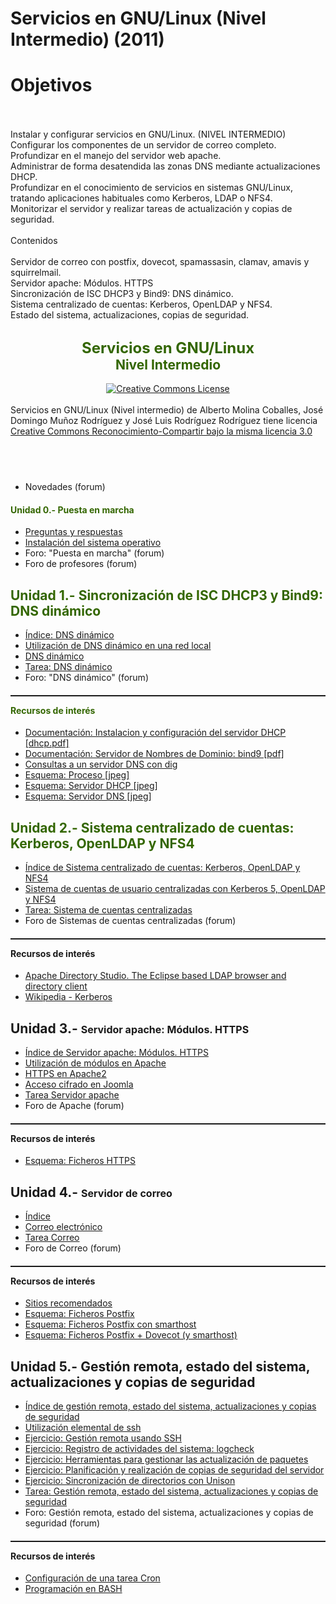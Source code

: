 # Servicios en GNU/Linux (Nivel Intermedio) (2011)

# Objetivos<br />
<br />
<br />
Instalar y configurar servicios en GNU/Linux. (NIVEL INTERMEDIO)<br />
Configurar los componentes de un servidor de correo completo.<br />
Profundizar en el manejo del servidor web apache.<br />
Administrar de forma desatendida las zonas DNS mediante actualizaciones DHCP.<br />
Profundizar en el conocimiento de servicios en sistemas GNU/Linux, tratando aplicaciones habituales como Kerberos, LDAP o NFS4.<br />
Monitorizar el servidor y realizar tareas de actualización y copias de seguridad.<br />
<br />
Contenidos<br />
<br />
Servidor de correo con postfix, dovecot, spamassasin, clamav, amavis y squirrelmail.<br />
Servidor apache: Módulos. HTTPS<br />
Sincronización de ISC DHCP3 y Bind9: DNS dinámico.<br />
Sistema centralizado de cuentas: Kerberos, OpenLDAP y NFS4.<br />
Estado del sistema, actualizaciones, copias de seguridad.


## <div style="text-align: center; font-weight: bold;"><font size="5" style="color: rgb(51, 102, 0);">Servicios en GNU/Linux</font><br style="color: rgb(51, 102, 0);" /><span style="color: rgb(51, 102, 0);">Nivel Intermedio</span><br /> </div>

<div style="text-align: center;"><a href="http://creativecommons.org/licenses/by-sa/3.0/" rel="license"><img src="http://i.creativecommons.org/l/by-sa/3.0/88x31.png" style="border-width: 0pt;" alt="Creative Commons License" /></a><br /><br /></div>Servicios en GNU/Linux (Nivel intermedio) de Alberto Molina Coballes, José Domingo Muñoz Rodríguez y José Luis Rodríguez Rodríguez tiene licencia <a href="http://creativecommons.org/licenses/by-sa/3.0/" rel="license">Creative Commons Reconocimiento-Compartir bajo la misma licencia 3.0</a><br /><br />


#### <br/>

* Novedades (forum)

#### <span style="font-weight: bold; color: rgb(51, 102, 0);">Unidad 0.- Puesta en marcha</span>

* [Preguntas y respuestas](doc/Preguntas_y_respuestas.md)
* [Instalación del sistema operativo](doc/Instalacion_del_sistema_operativo.md)
* Foro: "Puesta en marcha" (forum)
* Foro de profesores (forum)

## <span style="font-weight: bold; color: rgb(51, 102, 0);">Unidad 1.- Sincronización de ISC DHCP3 y Bind9: DNS dinámico</span>

* [Índice: DNS dinámico](doc/Indice:_DNS_dinamico.md)
* [Utilización de DNS dinámico en una red local](doc/Utilizacion_de_DNS_dinamico_en_una_red_local.md)
* [DNS dinámico](files/ddns.pdf)
* [Tarea: DNS dinámico](doc/Tarea:_DNS_dinamico.md)
* Foro: "DNS dinámico" (forum)

#### <span style="color: rgb(51, 102, 0);"> </span><hr style="width: 100%; height: 2px;" /><span style="color: rgb(51, 102, 0);">Recursos de interés </span>

* [Documentación: Instalacion y configuración del servidor DHCP [dhcp.pdf]](http://www.josedomingo.org/web/mod/resource/view.php?id=2057)
* [Documentación: Servidor de Nombres de Dominio: bind9 [pdf]](http://www.josedomingo.org/web/mod/resource/view.php?id=2062)
* [Consultas a un servidor DNS con dig](doc/Consultas_a_un_servidor_DNS_con_dig.md)
* [Esquema: Proceso [jpeg]](files/EsquemaProceso.jpeg)
* [Esquema: Servidor DHCP [jpeg]](files/EsquemaFicherosDHCP.jpeg)
* [Esquema: Servidor DNS [jpeg]](files/EsquemaFicherosDNS.jpeg)

## <span style="color: rgb(51, 102, 0); font-weight: bold;">Unidad 2.- Sistema centralizado de cuentas: Kerberos, OpenLDAP y NFS4</span>

* [Índice de Sistema centralizado de cuentas: Kerberos, OpenLDAP y NFS4](doc/Indice_de_Sistema_centralizado_de_cuentas:_Kerberos,_OpenLDAP_y_NFS4.md)
* [Sistema de cuentas de usuario centralizadas con Kerberos 5, OpenLDAP y NFS4](files/krb_ldap.pdf)
* [Tarea: Sistema de cuentas centralizadas](doc/Tarea:_Sistema_de_cuentas_centralizadas.md)
* Foro de Sistemas de cuentas centralizadas (forum)

#### <hr style="width: 100%; height: 2px;" /> Recursos de interés<br />

* [Apache Directory Studio. The Eclipse based LDAP browser and directory client](http://directory.apache.org/studio/)
* [Wikipedia - Kerberos](http://es.wikipedia.org/wiki/Kerberos)

## <span style="font-weight: bold;">Unidad 3.- </span><font size="3" style="font-weight: bold;">Servidor apache: Módulos. HTTPS</font>

* [Índice de Servidor apache: Módulos. HTTPS](doc/Indice_de_Servidor_apache:_Modulos._HTTPS.md)
* [Utilización de módulos en Apache](files/apache-modular.pdf)
* [HTTPS en Apache2](files/https.pdf)
* [Acceso cifrado en Joomla](files/joomla-cifrado.pdf)
* [Tarea Servidor apache](doc/Tarea_Servidor_apache.md)
* Foro de Apache (forum)

#### <hr style="width: 100%; height: 2px;" />Recursos de interés<br />

* [Esquema: Ficheros HTTPS](files/EsquemaFicherosHTTPS.jpeg)

## <span style="font-weight: bold;">Unidad 4.- </span><font size="3" style="font-weight: bold;">Servidor de correo</font>

* [Índice](doc/Indice.md)
* [Correo electrónico](files/correo-e.pdf)
* [Tarea Correo](doc/Tarea_Correo.md)
* Foro de Correo (forum)

#### <hr style="width: 100%; height: 2px;" />Recursos de interés<br />

* [Sitios recomendados](doc/Sitios_recomendados.md)
* [Esquema: Ficheros Postfix](files/1-estructuraficheros.jpg)
* [Esquema: Ficheros Postfix con smarthost](files/16-FicherosSmarthost.jpeg)
* [Esquema: Ficheros Postfix + Dovecot (y smarthost)](files/18-FicherosDovecot.jpeg)

## <span style="font-weight: bold;">Unidad 5.- Gestión remota, estado del sistema, actualizaciones y copias de seguridad</span>

* [Índice de gestión remota, estado del sistema, actualizaciones y copias de seguridad](doc/Indice_de_gestion_remota,_estado_del_sistema,_actualizaciones_y_copias_de_seguridad.md)
* [Utilización elemental de ssh](files/ssh.pdf)
* [Ejercicio: Gestión remota usando SSH](doc/Ejercicio:_Gestion_remota_usando_SSH.md)
* [Ejercicio: Registro de actividades del sistema: logcheck](doc/Ejercicio:_Registro_de_actividades_del_sistema:_logcheck.md)
* [Ejercicio: Herramientas para gestionar las actualización de paquetes](doc/Ejercicio:_Herramientas_para_gestionar_las_actualizacion_de_paquetes.md)
* [Ejercicio: Planificación y realización de copias de seguridad del servidor](doc/Ejercicio:_Planificacion_y_realizacion_de_copias_de_seguridad_del_servidor.md)
* [Ejercicio: Sincronización de directorios con Unison](doc/Ejercicio:_Sincronizacion_de_directorios_con_Unison.md)
* [Tarea: Gestión remota, estado del sistema, actualizaciones y copias de seguridad](doc/Tarea:_Gestion_remota,_estado_del_sistema,_actualizaciones_y_copias_de_seguridad.md)
* Foro: Gestión remota, estado del sistema, actualizaciones y copias de seguridad (forum)

#### <hr style="width: 100%; height: 2px;" /> Recursos de interés<br />

* [Configuración de una tarea Cron](http://www.linuca.org/body.phtml?nIdNoticia=256)
* [Programación en BASH](http://xinfo.sourceforge.net/documentos/bash-scripting/bash-script-2.0.html)
